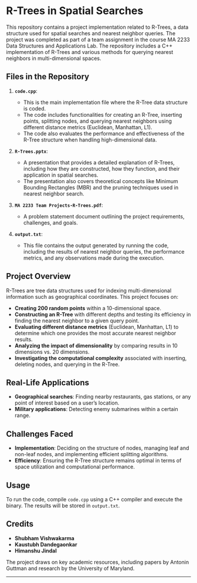 # R-Trees in Spatial Searches

This repository contains a project implementation related to R-Trees, a data structure used for spatial searches and nearest neighbor queries. The project was completed as part of a team assignment in the course MA 2233 Data Structures and Applications Lab. The repository includes a C++ implementation of R-Trees and various methods for querying nearest neighbors in multi-dimensional spaces.

## Files in the Repository

1. **`code.cpp`**: 
   - This is the main implementation file where the R-Tree data structure is coded.
   - The code includes functionalities for creating an R-Tree, inserting points, splitting nodes, and querying nearest neighbors using different distance metrics (Euclidean, Manhattan, L1).
   - The code also evaluates the performance and effectiveness of the R-Tree structure when handling high-dimensional data.

2. **`R-Trees.pptx`**:
   - A presentation that provides a detailed explanation of R-Trees, including how they are constructed, how they function, and their application in spatial searches.
   - The presentation also covers theoretical concepts like Minimum Bounding Rectangles (MBR) and the pruning techniques used in nearest neighbor search.

3. **`MA 2233 Team Projects-R-Trees.pdf`**:
   - A problem statement document outlining the project requirements, challenges, and goals.
     
4. **`output.txt`**:
   - This file contains the output generated by running the code, including the results of nearest neighbor queries, the performance metrics, and any observations made during the execution.

## Project Overview

R-Trees are tree data structures used for indexing multi-dimensional information such as geographical coordinates. This project focuses on:

- **Creating 200 random points** within a 10-dimensional space.
- **Constructing an R-Tree** with different depths and testing its efficiency in finding the nearest neighbor to a given query point.
- **Evaluating different distance metrics** (Euclidean, Manhattan, L1) to determine which one provides the most accurate nearest neighbor results.
- **Analyzing the impact of dimensionality** by comparing results in 10 dimensions vs. 20 dimensions.
- **Investigating the computational complexity** associated with inserting, deleting nodes, and querying in the R-Tree.

## Real-Life Applications

- **Geographical searches**: Finding nearby restaurants, gas stations, or any point of interest based on a user’s location.
- **Military applications**: Detecting enemy submarines within a certain range.

## Challenges Faced

- **Implementation**: Deciding on the structure of nodes, managing leaf and non-leaf nodes, and implementing efficient splitting algorithms.
- **Efficiency**: Ensuring the R-Tree structure remains optimal in terms of space utilization and computational performance.

## Usage

To run the code, compile `code.cpp` using a C++ compiler and execute the binary. The results will be stored in `output.txt`.

## Credits

- **Shubham Vishwakarma**
- **Kaustubh Dandegaonkar**
- **Himanshu Jindal**

The project draws on key academic resources, including papers by Antonin Guttman and research by the University of Maryland.

---

